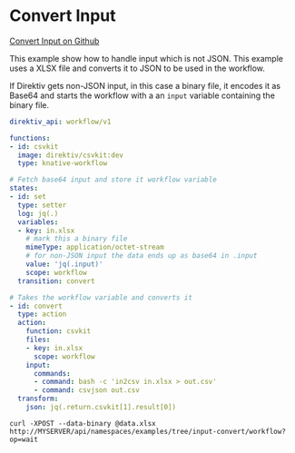 # Convert Input 
 [Convert Input on Github](https://github.com/direktiv/direktiv-examples/tree/main/input-convert)

This example show how to handle input which is not JSON. This example uses a XLSX file and converts it to JSON to be used in the workflow. 

If Direktiv gets non-JSON input, in this case a binary file, it encodes it as Base64 and starts the workflow with a an `input` variable containing the binary file. 


```yaml title="Convert Flow"
direktiv_api: workflow/v1

functions:
- id: csvkit
  image: direktiv/csvkit:dev
  type: knative-workflow

# Fetch base64 input and store it workflow variable
states:
- id: set
  type: setter
  log: jq(.)
  variables:
  - key: in.xlsx
    # mark this a binary file
    mimeType: application/octet-stream
    # for non-JSON input the data ends up as base64 in .input
    value: 'jq(.input)'
    scope: workflow
  transition: convert 

# Takes the workflow variable and converts it
- id: convert
  type: action
  action:
    function: csvkit
    files: 
    - key: in.xlsx
      scope: workflow
    input: 
      commands:
      - command: bash -c 'in2csv in.xlsx > out.csv'
      - command: csvjson out.csv
  transform:
    json: jq(.return.csvkit[1].result[0])
```


```console title="Push Data to Flow"
curl -XPOST --data-binary @data.xlsx http://MYSERVER/api/namespaces/examples/tree/input-convert/workflow?op=wait
```
